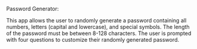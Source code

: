 Password Generator:

This app allows the user to randomly generate a password containing all numbers, letters (capital and lowercase), and special symbols. The length of the password must be between 8-128 characters. The user is prompted with four questions to customize their randomly generated password.